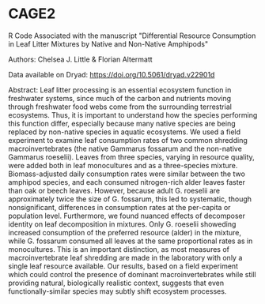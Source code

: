 # CAGE2
R Code Associated with the manuscript "Differential Resource Consumption in Leaf Litter Mixtures by Native and Non-Native Amphipods"

Authors: Chelsea J. Little & Florian Altermatt

Data available on Dryad: https://doi.org/10.5061/dryad.v22901d

Abstract: Leaf litter processing is an essential ecosystem function in freshwater systems, since much of the carbon and nutrients moving through freshwater food webs come from the surrounding terrestrial ecosystems. Thus, it is important to understand how the species performing this function differ, especially because many native species are being replaced by non-native species in aquatic ecosystems. We used a field experiment to examine leaf consumption rates of two common shredding macroinvertebrates (the native Gammarus fossarum and the non-native Gammarus roeselii). Leaves from three species, varying in resource quality, were added both in leaf monocultures and as a three-species mixture. Biomass-adjusted daily consumption rates were similar between the two amphipod species, and each consumed nitrogen-rich alder leaves faster than oak or beech leaves. However, because adult G. roeselii are approximately twice the size of G. fossarum, this led to systematic, though nonsignificant, differences in consumption rates at the per-capita or population level. Furthermore, we found nuanced effects of decomposer identity on leaf decomposition in mixtures. Only G. roeselii showeding increased consumption of the preferred resource (alder) in the mixture, while G. fossarum consumed all leaves at the same proportional rates as in monocultures. This is an important distinction, as most measures of macroinvertebrate leaf shredding are made in the laboratory with only a single leaf resource available. Our results, based on a field experiment which could control the presence of dominant macroinvertebrates while still providing natural, biologically realistic context, suggests that even functionally-similar species may subtly shift ecosystem processes.
